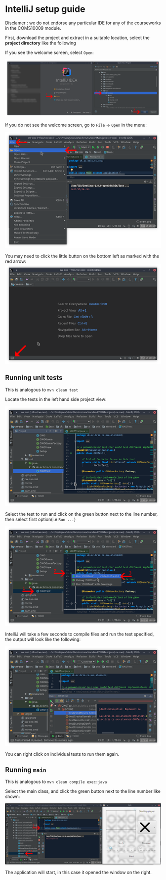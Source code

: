 IntelliJ setup guide
====================

Disclamer : we do not endorse any particular IDE for any of the courseworks in the COMS10009 module.

First, download the project and extract in a suitable location, select the **project directory** like the following

If you see the welcome screen, select `Open`:  

![](intellij_tutorial/2-ann.png)

If you do not see the welcome screen, go to `File` -> `Open` in the menu:

![](intellij_tutorial/1-1-ann.png)

You may need to click the little button on the bottom left as marked with the red arrow:
![](intellij_tutorial/3-ann.png)

## Running unit tests

This is analogous to `mvn clean test`

Locate the tests in the left hand side project view:

![](intellij_tutorial/4-ann.png)

Select the test to run and click on the green button next to the line number, then select first option(i.e `Run ...`)

![](intellij_tutorial/5-ann.png)

IntelliJ will take a few seconds to compile files and run the test specified, the output will look like the following:

![](intellij_tutorial/6-ann.png)

You can right click on individual tests to run them again.

## Running `main`

This is analogous to `mvn clean compile exec:java`

Select the main class, and click the green button next to the line number like shown:

![](intellij_tutorial/7-ann.png)

The application will start, in this case it opened the window on the right.
